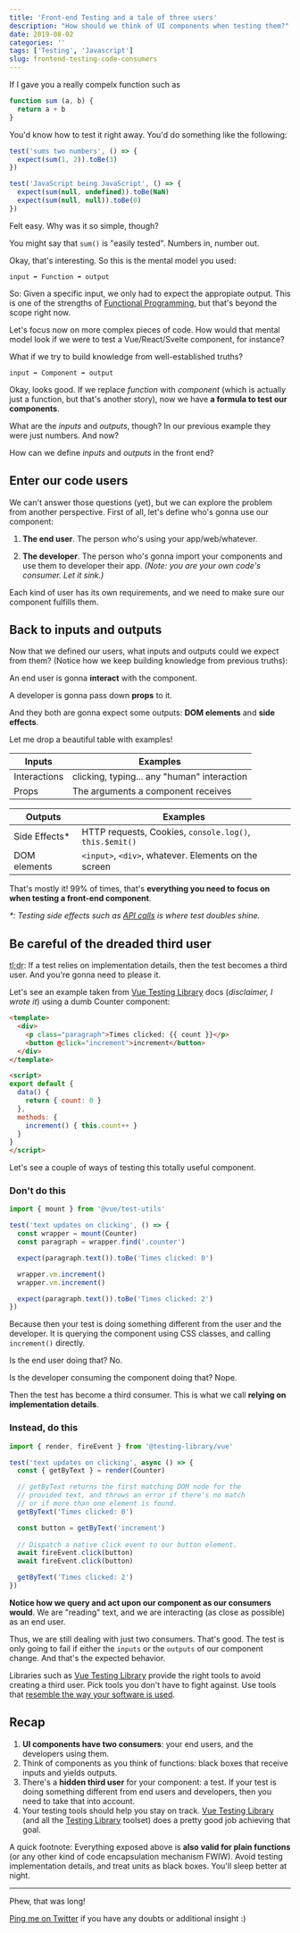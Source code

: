 ```yaml
---
title: 'Front-end Testing and a tale of three users'
description: "How should we think of UI components when testing them?"
date: 2019-08-02
categories: ''
tags: ['Testing', 'Javascript']
slug: frontend-testing-code-consumers
---
```


If I gave you a really compelx function such as

```ts
function sum (a, b) {
  return a + b
}
```

You'd know how to test it right away. You'd do something like the following:

```js
test('sums two numbers', () => {
  expect(sum(1, 2)).toBe(3)
})

test('JavaScript being JavaScript', () => {
  expect(sum(null, undefined)).toBe(NaN)
  expect(sum(null, null)).toBe(0)
})
```

Felt easy. Why was it so simple, though?

You might say that `sum()` is "easily tested". Numbers in, number out.

Okay, that's interesting. So this is the mental model you used:

`input ➡ Function ➡ output`

So: Given a specific input, we only had to expect the appropiate output. This is one of the strengths of [Functional Programming](https://medium.com/javascript-scene/master-the-javascript-interview-what-is-functional-programming-7f218c68b3a0), but that's beyond the scope right now.

Let's focus now on more complex pieces of code. How would that mental model look if we were to test a Vue/React/Svelte component, for instance?

What if we try to build knowledge from well-established truths?

`input ➡ Component ➡ output`

Okay, looks good. If we replace _function_ with _component_ (which is actually just a function, but that's another story), now we have **a formula to test our components**.

What are the *inputs* and *outputs*, though? In our previous example they were just numbers. And now?

How can we define *inputs* and *outputs* in the front end?

## Enter our code users

We can't answer those questions (yet), but we can explore the problem from another perspective. First of all, let's define who's gonna use our component:

1) **The end user**. The person who's using your app/web/whatever.

2) **The developer**. The person who's gonna import your components and use them to developer their app. _(Note: you are your own code's consumer. Let it sink.)_

Each kind of user has its own requirements, and we need to make sure our component fulfills them.


## Back to inputs and outputs

Now that we defined our users, what inputs and outputs could we expect from them? (Notice how we keep building knowledge from previous truths):

An end user is gonna **interact** with the component.

A developer is gonna pass down **props** to it.

And they both are gonna expect some outputs: **DOM elements** and **side effects**.


Let me drop a beautiful table with examples!

| Inputs       | Examples                                    |
| ------------ | ------------------------------------------- |
| Interactions | clicking, typing... any "human" interaction |
| Props        | The arguments a component receives          |

| Outputs       | Examples                                                |
| ------------- | ------------------------------------------------------- |
| Side Effects* | HTTP requests, Cookies, `console.log()`, `this.$emit()` |
| DOM elements  | `<input>`, `<div>`, whatever. Elements on the screen    |

That's mostly it! 99% of times, that's **everything you need to focus on when testing a front-end component**.

_*: Testing side effects such as [API calls](https://afontcu.dev/testing-api-calls/) is where test doubles shine._

## Be careful of the dreaded third user

<abbr title="Too Long; Didn't Read">tl;dr</abbr>: If a test relies on implementation details, then the test becomes a third user. And you're gonna need to please it.

Let's see an example taken from [Vue Testing Library](https://github.com/testing-library/vue-testing-library) docs (*disclaimer, I wrote it*) using a dumb Counter component:

```html
<template>
  <div>
    <p class="paragraph">Times clicked: {{ count }}</p>
    <button @click="increment">increment</button>
  </div>
</template>

<script>
export default {
  data() {
    return { count: 0 }
  },
  methods: {
    increment() { this.count++ }
  }
}
</script>
```

Let's see a couple of ways of testing this totally useful component.

### Don't do this

```js
import { mount } from '@vue/test-utils'

test('text updates on clicking', () => {
  const wrapper = mount(Counter)
  const paragraph = wrapper.find('.counter')

  expect(paragraph.text()).toBe('Times clicked: 0')

  wrapper.vm.increment()
  wrapper.vm.increment()

  expect(paragraph.text()).toBe('Times clicked: 2')
})
```

Because then your test is doing something different from the user and the developer. It is querying the component using CSS classes, and calling `increment()` directly.

Is the end user doing that? No.

Is the developer consuming the component doing that? Nope.

Then the test has become a third consumer. This is what we call **relying on implementation details**.

### Instead, do this

```js
import { render, fireEvent } from '@testing-library/vue'

test('text updates on clicking', async () => {
  const { getByText } = render(Counter)

  // getByText returns the first matching DOM node for the
  // provided text, and throws an error if there's no match
  // or if more than one element is found.
  getByText('Times clicked: 0')

  const button = getByText('increment')
  
  // Dispatch a native click event to our button element.
  await fireEvent.click(button)
  await fireEvent.click(button)

  getByText('Times clicked: 2')
})
```

**Notice how we query and act upon our component as our consumers would**. We are "reading" text, and we are interacting (as close as possible) as an end user.

Thus, we are still dealing with just two consumers. That's good. The test is only going to fail if either the `inputs` or the `outputs` of our component change. And that's the expected behavior.

Libraries such as [Vue Testing Library](https://github.com/testing-library/vue-testing-library) provide the right tools to avoid creating a third user. Pick tools you don't have to fight against. Use tools that [resemble the way your software is used](http://testing-library.com/).


## Recap

1. **UI components have two consumers**: your end users, and the developers using them.
2. Think of components as you think of functions: black boxes that receive inputs and yields outputs.
3. There's a **hidden third user** for your component: a test. If your test is doing something different from end users and developers, then you need to take that into account.
4. Your testing tools should help you stay on track. [Vue Testing Library](https://github.com/testing-library/vue-testing-library) (and all the [Testing Library](https://testing-library.com) toolset) does a pretty good job achieving that goal.

A quick footnote: Everything exposed above is **also valid for plain functions** (or any other kind of code encapsulation mechanism FWIW). Avoid testing implementation details, and treat units as black boxes. You'll sleep better at night.

---

Phew, that was long!

[Ping me on Twitter](https://twitter.com/afontcu_) if you have any doubts or additional insight :)